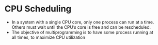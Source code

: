 
# CPU Scheduling

- In a system with a single CPU core, only one process can run at a time. Others must wait until the CPU’s core is free and can be rescheduled.
- The objective of multiprogramming is to have some process running at all times, to maximize CPU utilization
